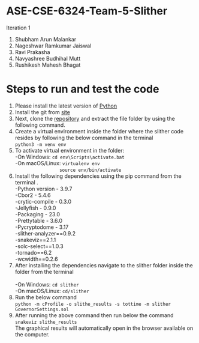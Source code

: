 # ASE-CSE-6324-Team-5-Slither

Iteration 1

1. Shubham Arun Malankar<br>
2. Nageshwar Ramkumar Jaiswal<br>
3. Ravi Prakasha<br>
4. Navyashree Budhihal Mutt<br>
5. Rushikesh Mahesh Bhagat<br>

# Steps to run and test the code
1. Please install the latest version of [Python](https://www.python.org/downloads/)<br> 
2. Install the git from [site](https://git-scm.com/download/)<br>
3. Next, clone the [repository](https://github.com/trailofbits/slither) and extract the file folder by using the following command. <br>
4. Create a virtual environment inside the folder where the slither code resides by following the below command in the terminal  <br>
```python3 -m venv env``` <br>
5. To activate virtual environment in the folder: <br>
-On Windows: ```cd env\Scripts\activate.bat``` <br>
-On macOS/Linux: ```virtualenv env```<br>&nbsp;&nbsp;&nbsp;&nbsp;&nbsp;&nbsp;&nbsp;&nbsp;&nbsp;&nbsp;&nbsp;&nbsp;&nbsp;&nbsp;&nbsp;&nbsp;&nbsp;&nbsp;&nbsp;&nbsp;&nbsp;&nbsp;&nbsp;&nbsp;&nbsp;&nbsp;&nbsp;&nbsp;&nbsp;&nbsp;```source env/bin/activate``` <br>
6. Install the following dependencies using the pip command from the terminal . <br>
-Python version - 3.9.7<br>
-Cbor2 - 5.4.6<br>
-crytic-compile - 0.3.0 <br>
-Jellyfish - 0.9.0<br>
-Packaging - 23.0<br>
-Prettytable - 3.6.0<br>
-Pycryptodome - 3.17<br>
-slither-analyzer==0.9.2<br> 
-snakeviz==2.1.1<br>
-solc-select==1.0.3<br>
-tornado==6.2<br>
-wcwidth==0.2.6<br>
7. After installing the dependencies navigate to the slither folder inside the folder from the terminal<br>	 
-On Windows: ```cd slither```<br>
-On macOS/Linux: ```cd/slither```<br>
8. Run the below command<br>
```python -m cProfile -o slithe_results -s tottime -m slither GovernorSettings.sol```<br> 
9. After running the above command then run below the command<br>
```snakeviz slithe_results```<br>
The graphical results will automatically open in the browser available on the computer. 
